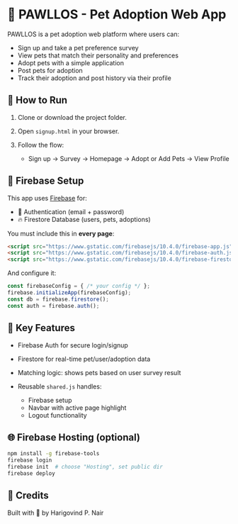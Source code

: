 # 🐾 PAWLLOS - Pet Adoption Web App

PAWLLOS is a pet adoption web platform where users can:

* Sign up and take a pet preference survey
* View pets that match their personality and preferences
* Adopt pets with a simple application
* Post pets for adoption
* Track their adoption and post history via their profile



## 🚀 How to Run

1. Clone or download the project folder.
2. Open `signup.html` in your browser.
3. Follow the flow:

   * Sign up → Survey → Homepage → Adopt or Add Pets → View Profile

## 🔐 Firebase Setup

This app uses [Firebase](https://firebase.google.com) for:

* 🔐 Authentication (email + password)
* 🔥 Firestore Database (users, pets, adoptions)

You must include this in **every page**:

```html
<script src="https://www.gstatic.com/firebasejs/10.4.0/firebase-app.js"></script>
<script src="https://www.gstatic.com/firebasejs/10.4.0/firebase-auth.js"></script>
<script src="https://www.gstatic.com/firebasejs/10.4.0/firebase-firestore.js"></script>
```

And configure it:

```js
const firebaseConfig = { /* your config */ };
firebase.initializeApp(firebaseConfig);
const db = firebase.firestore();
const auth = firebase.auth();
```

## 🧠 Key Features

* Firebase Auth for secure login/signup
* Firestore for real-time pet/user/adoption data
* Matching logic: shows pets based on user survey result
* Reusable `shared.js` handles:

  * Firebase setup
  * Navbar with active page highlight
  * Logout functionality

## 🌐 Firebase Hosting (optional)

```bash
npm install -g firebase-tools
firebase login
firebase init  # choose "Hosting", set public dir
firebase deploy
```

## 📝 Credits

Built with 💙 by Harigovind P. Nair
